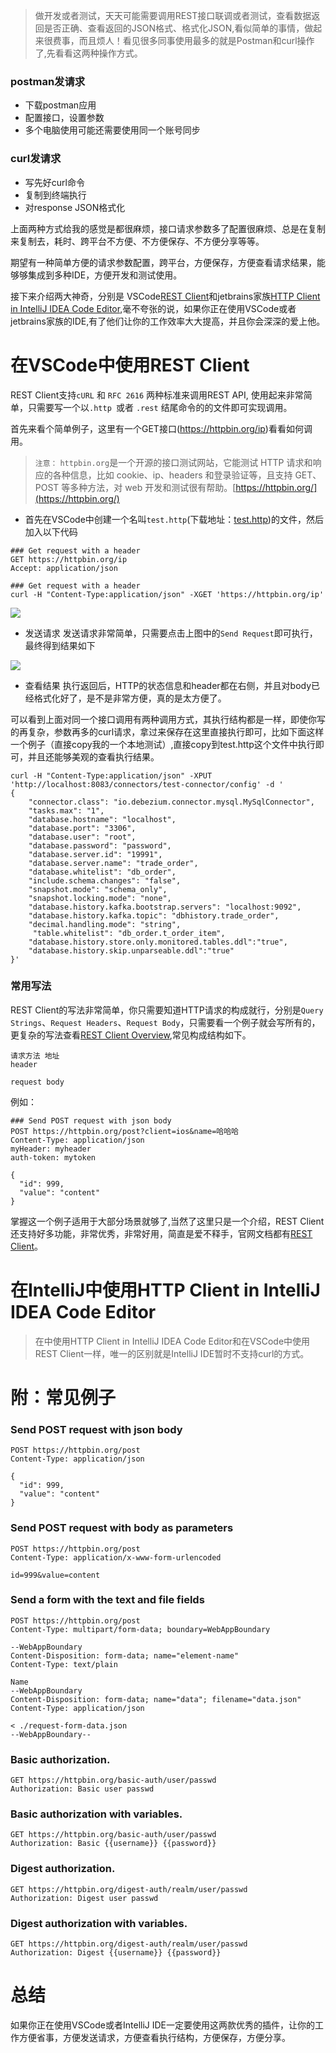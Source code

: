 > 做开发或者测试，天天可能需要调用REST接口联调或者测试，查看数据返回是否正确、查看返回的JSON格式、格式化JSON,看似简单的事情，做起来很费事，而且烦人！看见很多同事使用最多的就是Postman和curl操作了,先看看这两种操作方式。

### postman发请求
* 下载postman应用
* 配置接口，设置参数
* 多个电脑使用可能还需要使用同一个账号同步

### curl发请求
* 写先好curl命令
* 复制到终端执行
* 对response JSON格式化

上面两种方式给我的感觉是都很麻烦，接口请求参数多了配置很麻烦、总是在复制来复制去，耗时、跨平台不方便、不方便保存、不方便分享等等。

期望有一种简单方便的请求参数配置，跨平台，方便保存，方便查看请求结果，能够够集成到多种IDE，方便开发和测试使用。

接下来介绍两大神奇，分别是 VSCode[REST Client](https://marketplace.visualstudio.com/items?itemName=humao.rest-client)和jetbrains家族[HTTP Client in IntelliJ IDEA Code Editor](https://www.jetbrains.com/help/idea/http-client-in-product-code-editor.html#creating-an-http-request-file?utm_source=hacpai.com),毫不夸张的说，如果你正在使用VSCode或者jetbrains家族的IDE,有了他们让你的工作效率大大提高，并且你会深深的爱上他。

# 在VSCode中使用REST Client

REST Client支持`cURL` 和 `RFC 2616` 两种标准来调用REST API, 使用起来非常简单，只需要写一个以`.http `或者 `.rest` 结尾命令的的文件即可实现调用。

首先来看个简单例子，这里有一个GET接口(https://httpbin.org/ip)看看如何调用。

> `注意：`  `httpbin.org`是一个开源的接口测试网站，它能测试 HTTP 请求和响应的各种信息，比如 cookie、ip、headers 和登录验证等，且支持 GET、POST 等多种方法，对 web 开发和测试很有帮助。[https://httpbin.org/](https://httpbin.org/)


* 首先在VSCode中创建一个名叫`test.http`(下载地址：[test.http](https://github.com/moxingwang/resource/blob/master/image/web/test.http))的文件，然后加入以下代码
```
### Get request with a header
GET https://httpbin.org/ip
Accept: application/json

### Get request with a header
curl -H "Content-Type:application/json" -XGET 'https://httpbin.org/ip'
```

![](https://github.com/moxingwang/resource/blob/master/image/web/rest%20client%20http%201.png?raw=true)

* 发送请求
发送请求非常简单，只需要点击上图中的`Send Request`即可执行，最终得到结果如下

![](https://github.com/moxingwang/resource/blob/master/image/web/rest%20client%20http%202.png?raw=true)

* 查看结果
执行返回后，HTTP的状态信息和header都在右侧，并且对body已经格式化好了，是不是非常方便，真的是太方便了。

可以看到上面对同一个接口调用有两种调用方式，其执行结构都是一样，即使你写的再复杂，参数再多的curl请求，拿过来保存在这里直接执行即可，比如下面这样一个例子（直接copy我的一个本地测试）,直接copy到test.http这个文件中执行即可，并且还能够美观的查看执行结果。

```
curl -H "Content-Type:application/json" -XPUT 'http://localhost:8083/connectors/test-connector/config' -d '
{
    "connector.class": "io.debezium.connector.mysql.MySqlConnector",
    "tasks.max": "1",
    "database.hostname": "localhost",
    "database.port": "3306",
    "database.user": "root",
    "database.password": "password",
    "database.server.id": "19991",
    "database.server.name": "trade_order",
    "database.whitelist": "db_order",
    "include.schema.changes": "false",
    "snapshot.mode": "schema_only",
    "snapshot.locking.mode": "none",
    "database.history.kafka.bootstrap.servers": "localhost:9092",
    "database.history.kafka.topic": "dbhistory.trade_order",
    "decimal.handling.mode": "string",
     "table.whitelist": "db_order.t_order_item",
    "database.history.store.only.monitored.tables.ddl":"true",
    "database.history.skip.unparseable.ddl":"true"
}'
```

### 常用写法
REST Client的写法非常简单，你只需要知道HTTP请求的构成就行，分别是`Query Strings`、`Request Headers`、`Request Body`，只需要看一个例子就会写所有的，更复杂的写法查看[REST Client Overview](https://marketplace.visualstudio.com/items?itemName=humao.rest-client),常见构成结构如下。

```
请求方法 地址
header

request body
```

例如：

```
### Send POST request with json body
POST https://httpbin.org/post?client=ios&name=哈哈哈
Content-Type: application/json
myHeader: myheader
auth-token: mytoken

{
  "id": 999,
  "value": "content"
}
```

掌握这一个例子适用于大部分场景就够了,当然了这里只是一个介绍，REST Client还支持好多功能，非常优秀，非常好用，简直是爱不释手，官网文档都有[REST Client](https://marketplace.visualstudio.com/items?itemName=humao.rest-client)。


# 在IntelliJ中使用HTTP Client in IntelliJ IDEA Code Editor
> 在中使用HTTP Client in IntelliJ IDEA Code Editor和在VSCode中使用REST Client一样，唯一的区别就是IntelliJ IDE暂时不支持curl的方式。

# 附：常见例子
### Send POST request with json body
```
POST https://httpbin.org/post
Content-Type: application/json

{
  "id": 999,
  "value": "content"
}
```

### Send POST request with body as parameters
```
POST https://httpbin.org/post
Content-Type: application/x-www-form-urlencoded

id=999&value=content
```

### Send a form with the text and file fields
```
POST https://httpbin.org/post
Content-Type: multipart/form-data; boundary=WebAppBoundary

--WebAppBoundary
Content-Disposition: form-data; name="element-name"
Content-Type: text/plain

Name
--WebAppBoundary
Content-Disposition: form-data; name="data"; filename="data.json"
Content-Type: application/json

< ./request-form-data.json
--WebAppBoundary--
```

### Basic authorization.
```
GET https://httpbin.org/basic-auth/user/passwd
Authorization: Basic user passwd
```

### Basic authorization with variables.
```
GET https://httpbin.org/basic-auth/user/passwd
Authorization: Basic {{username}} {{password}}
```

### Digest authorization.
```
GET https://httpbin.org/digest-auth/realm/user/passwd
Authorization: Digest user passwd
```

### Digest authorization with variables.
```
GET https://httpbin.org/digest-auth/realm/user/passwd
Authorization: Digest {{username}} {{password}}
```

# 总结
如果你正在使用VSCode或者IntelliJ IDE一定要使用这两款优秀的插件，让你的工作方便省事，方便发送请求，方便查看执行结构，方便保存，方便分享。
